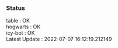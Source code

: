 ### Status


table : OK  
hogwarts : OK  
icy-bot : OK  
Latest Update : 2022-07-07 16:12:19.212149
